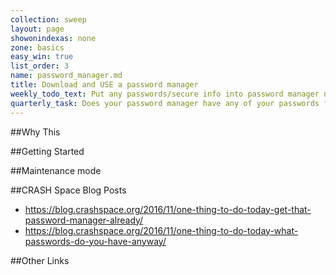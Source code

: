 ```yaml
---
collection: sweep
layout: page
showonindexas: none
zone: basics
easy_win: true
list_order: 3
name: password_manager.md
title: Download and USE a password manager
weekly_todo_text: Put any passwords/secure info into password manager now.
quarterly_task: Does your password manager have any of your passwords flagged as old or bad?
---
```

##Why This

##Getting Started

##Maintenance mode

##CRASH Space Blog Posts
* <https://blog.crashspace.org/2016/11/one-thing-to-do-today-get-that-password-manager-already/>
* <https://blog.crashspace.org/2016/11/one-thing-to-do-today-what-passwords-do-you-have-anyway/>

##Other Links
